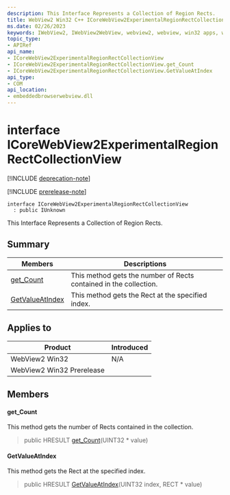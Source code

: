 ```yaml
---
description: This Interface Represents a Collection of Region Rects.
title: WebView2 Win32 C++ ICoreWebView2ExperimentalRegionRectCollectionView
ms.date: 02/26/2023
keywords: IWebView2, IWebView2WebView, webview2, webview, win32 apps, win32, edge, ICoreWebView2, ICoreWebView2Controller, browser control, edge html, ICoreWebView2ExperimentalRegionRectCollectionView
topic_type: 
- APIRef
api_name:
- ICoreWebView2ExperimentalRegionRectCollectionView
- ICoreWebView2ExperimentalRegionRectCollectionView.get_Count
- ICoreWebView2ExperimentalRegionRectCollectionView.GetValueAtIndex
api_type:
- COM
api_location:
- embeddedbrowserwebview.dll
---
```


# interface ICoreWebView2ExperimentalRegionRectCollectionView

[!INCLUDE [deprecation-note](../includes/deprecation-note.md)]

[!INCLUDE [prerelease-note](../includes/prerelease-note.md)]

```
interface ICoreWebView2ExperimentalRegionRectCollectionView
  : public IUnknown
```

This Interface Represents a Collection of Region Rects.

## Summary

 Members                        | Descriptions
--------------------------------|---------------------------------------------
[get_Count](#get_count) | This method gets the number of Rects contained in the collection.
[GetValueAtIndex](#getvalueatindex) | This method gets the Rect at the specified index.

## Applies to

Product                         | Introduced
--------------------------------|---------------------------------------------
WebView2 Win32            |    N/A
WebView2 Win32 Prerelease |    

## Members

#### get_Count

This method gets the number of Rects contained in the collection.

> public HRESULT [get_Count](#get_count)(UINT32 * value)

#### GetValueAtIndex

This method gets the Rect at the specified index.

> public HRESULT [GetValueAtIndex](#getvalueatindex)(UINT32 index, RECT * value)

